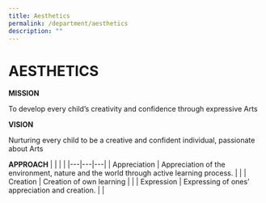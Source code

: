 ```yaml
---
title: Aesthetics
permalink: /department/aesthetics
description: ""
---
```

# AESTHETICS
**MISSION**

To develop every child’s creativity and confidence through expressive Arts

**VISION**

Nurturing every child to be a creative and confident individual, passionate about Arts

**APPROACH**
|  |  |  |
|---|---|---|
| Appreciation | Appreciation of the environment, nature and the world through active learning process. |  |
| Creation | Creation of own learning |  |
| Expression | Expressing of ones’ appreciation and creation. |  |